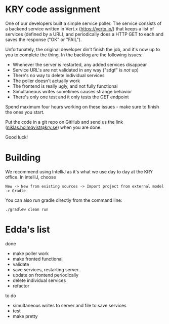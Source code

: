 # KRY code assignment

One of our developers built a simple service poller.
The service consists of a backend service written in Vert.x (https://vertx.io/) that keeps a list of services (defined by a URL), and periodically does a HTTP GET to each and saves the response ("OK" or "FAIL").

Unfortunately, the original developer din't finish the job, and it's now up to you to complete the thing.
In the backlog are the following issues:

- Whenever the server is restarted, any added services disappear
- Service URL's are not validated in any way ("sdgf" is _not_ up)
- There's no way to delete individual services
- The poller doesn't actually work
- The frontend is really ugly, and not fully functional
- Simultaneous writes sometimes causes strange behavior
- There's only one test and it only tests the GET endpoint

Spend maximum four hours working on these issues - make sure to finish the ones you start.

Put the code in a git repo on GitHub and send us the link (niklas.holmqvist@kry.se) when you are done.

Good luck!

# Building
We recommend using IntelliJ as it's what we use day to day at the KRY office.
In intelliJ, choose
```
New -> New from existing sources -> Import project from external model -> Gradle
```

You can also run gradle directly from the command line:
```
./gradlew clean run
```

# Edda's list

done
- make poller work
- make fronted functional
- validate
- save services, restarting server..
- update on frontend periodically
- delete individual services
- refactor

to do

- simultaneous writes to server and file to save services
- test
- make pretty
